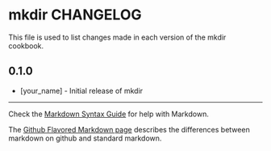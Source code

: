 mkdir CHANGELOG
===============

This file is used to list changes made in each version of the mkdir cookbook.

0.1.0
-----
- [your_name] - Initial release of mkdir

- - -
Check the [Markdown Syntax Guide](http://daringfireball.net/projects/markdown/syntax) for help with Markdown.

The [Github Flavored Markdown page](http://github.github.com/github-flavored-markdown/) describes the differences between markdown on github and standard markdown.
